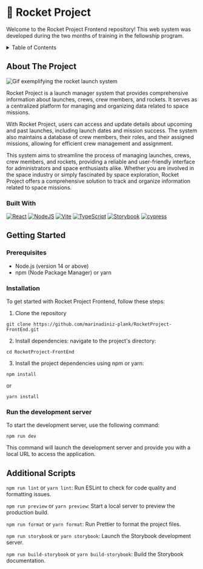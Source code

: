 # 🚀 Rocket Project

Welcome to the Rocket Project Frontend repository! This web system was developed during the two months of training in the fellowship program.

<details>
  <summary>Table of Contents</summary>
  <ol>
    <li>
      <a href="#about-the-project">About The Project</a>
      <ul>
        <li><a href="#built-with">Built With</a></li>
      </ul>
    </li>
    <li>
      <a href="#getting-started">Getting Started</a>
      <ul>
        <li><a href="#prerequisites">Prerequisites</a></li>
        <li><a href="#installation">Installation</a></li>
      </ul>
    </li>
    <li><a href="#run-the-development-server">Run the development server</a></li>
    <li><a href="#additional-scripts">Additional Scripts</a></li>
  </ol>
</details>

## About The Project

![Gif exemplifying the rocket launch system](/public/gif.gif)

Rocket Project is a launch manager system that provides comprehensive information about launches, crews, crew members, and rockets. It serves as a centralized platform for managing and organizing data related to space missions.

With Rocket Project, users can access and update details about upcoming and past launches, including launch dates and mission success. The system also maintains a database of crew members, their roles, and their assigned missions, allowing for efficient crew management and assignment.

This system aims to streamline the process of managing launches, crews, crew members, and rockets, providing a reliable and user-friendly interface for administrators and space enthusiasts alike. Whether you are involved in the space industry or simply fascinated by space exploration, Rocket Project offers a comprehensive solution to track and organize information related to space missions.

### Built With

[![React][React.js]][React-url]
[![NodeJS][NodeJS.js]][NodeJS-url]
[![Vite][Vite.js]][Vite-url]
[![TypeScript][TypeScript.js]][TypeScript-url]
[![Storybook][Storybook.js]][Storybook-url]
[![cypress][cypress.js]][cypress-url]

## Getting Started

### Prerequisites

-  Node.js (version 14 or above)
-  npm (Node Package Manager) or yarn

### Installation

To get started with Rocket Project Frontend, follow these steps:

1. Clone the repository

```shell
git clone https://github.com/marinadiniz-plank/RocketProject-FrontEnd.git
```

2. Install dependencies: navigate to the project's directory:

```shell
cd RocketProject-FrontEnd
```

3. Install the project dependencies using npm or yarn:

```shell
npm install
```

or

```shell
yarn install
```

### Run the development server

To start the development server, use the following command:

```shell
npm run dev
```

This command will launch the development server and provide you with a local URL to access the application.

## Additional Scripts

`npm run lint` or `yarn lint`: Run ESLint to check for code quality and formatting issues.

`npm run preview` or `yarn preview`: Start a local server to preview the production build.

`npm run format` or `yarn format`: Run Prettier to format the project files.

`npm run storybook` or `yarn storybook`: Launch the Storybook development server.

`npm run build-storybook` or `yarn build-storybook`: Build the Storybook documentation.

[React.js]: https://img.shields.io/badge/React-20232A?style=for-the-badge&logo=react&logoColor=61DAFB
[React-url]: https://reactjs.org/
[TS-url]: https://www.typescriptlang.org/
[TS.ts]: https://img.shields.io/badge/TypeScript-20232A?style=for-the-badge&logo=ts&logoColor=61DAFB
[Storybook-url]: https://storybook.js.org/
[Storybook.js]: https://img.shields.io/badge/-Storybook-FF4785?style=for-the-badge&logo=storybook&logoColor=white
[NodeJS.js]: https://img.shields.io/badge/node.js-6DA55F?style=for-the-badge&logo=node.js&logoColor=white
[NodeJS-url]: https://nodejs.org/en
[Vite.js]: https://img.shields.io/badge/vite-%23646CFF.svg?style=for-the-badge&logo=vite&logoColor=white
[Vite-url]: https://vitejs.dev/
[TypeScript.js]: https://img.shields.io/badge/typescript-%23007ACC.svg?style=for-the-badge&logo=typescript&logoColor=white
[TypeScript-url]: https://www.typescriptlang.org/
[cypress.js]: https://img.shields.io/badge/-cypress-%23E5E5E5?style=for-the-badge&logo=cypress&logoColor=058a5e
[cypress-url]: https://www.cypress.io/
